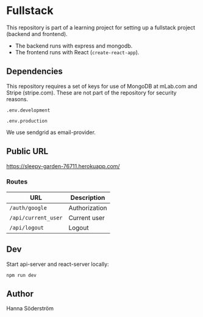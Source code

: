 # Fullstack

This repository is part of a learning project for setting up a fullstack project (backend and frontend).

- The backend runs with express and mongodb.
- The frontend runs with React (`create-react-app`).

## Dependencies

This repository requires a set of keys for use of MongoDB at mLab.com and Stripe (stripe.com). These are not part of the repository for security reasons.

`.env.development`

`.env.production`

We use sendgrid as email-provider.

## Public URL

https://sleepy-garden-76711.herokuapp.com/

### Routes

| URL                | Description         |
|--------------------|---------------------|
| `/auth/google`     | Authorization       |
| `/api/current_user`| Current user        |
| `/api/logout`      | Logout              |

## Dev

Start api-server and react-server locally: 

```npm run dev```

## Author

Hanna Söderström
